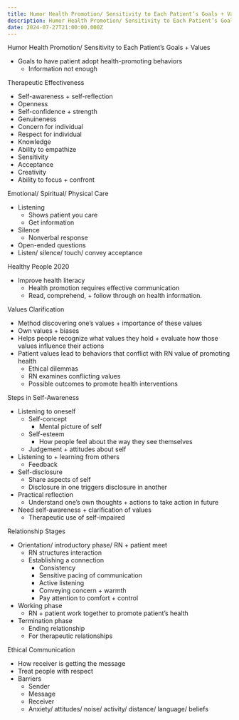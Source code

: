 ```yaml
---
title: Humor Health Promotion/ Sensitivity to Each Patient’s Goals + Values
description: Humor Health Promotion/ Sensitivity to Each Patient’s Goals + Values
date: 2024-07-27T21:00:00.000Z
---
```


Humor Health Promotion/ Sensitivity to Each Patient’s Goals + Values

* Goals to have patient adopt health-promoting behaviors
  * Information not enough

Therapeutic Effectiveness

* Self-awareness + self-reflection
* Openness
* Self-confidence + strength
* Genuineness
* Concern for individual
* Respect for individual
* Knowledge
* Ability to empathize
* Sensitivity
* Acceptance
* Creativity
* Ability to focus + confront

Emotional/ Spiritual/ Physical Care

* Listening
  * Shows patient you care
  * Get information
* Silence
  * Nonverbal response
* Open-ended questions
* Listen/ silence/ touch/ convey acceptance

Healthy People 2020

* Improve health literacy
  * Health promotion requires effective communication
  * Read, comprehend, + follow through on health information.

Values Clarification

* Method discovering one’s values + importance of these values
* Own values + biases
* Helps people recognize what values they hold + evaluate how those values influence their actions
* Patient values lead to behaviors that conflict with RN value of promoting health
  * Ethical dilemmas
  * RN examines conflicting values
  * Possible outcomes to promote health interventions

Steps in Self-Awareness

* Listening to oneself
  * Self-concept
    * Mental picture of self
  * Self-esteem
    * How people feel about the way they see themselves
  * Judgement + attitudes about self
* Listening to + learning from others
  * Feedback
* Self-disclosure
  * Share aspects of self
  * Disclosure in one triggers disclosure in another
* Practical reflection
  * Understand one’s own thoughts + actions to take action in future
* Need self-awareness + clarification of values
  * Therapeutic use of self-impaired

Relationship Stages

* Orientation/ introductory phase/ RN + patient meet
  * RN structures interaction
  * Establishing a connection
    * Consistency
    * Sensitive pacing of communication
    * Active listening
    * Conveying concern + warmth
    * Pay attention to comfort + control
* Working phase
  * RN + patient work together to promote patient’s health
* Termination phase
  * Ending relationship
  * For therapeutic relationships

Ethical Communication

* How receiver is getting the message
* Treat people with respect
* Barriers
  * Sender
  * Message
  * Receiver
  * Anxiety/ attitudes/ noise/ activity/ distance/ language/ beliefs
